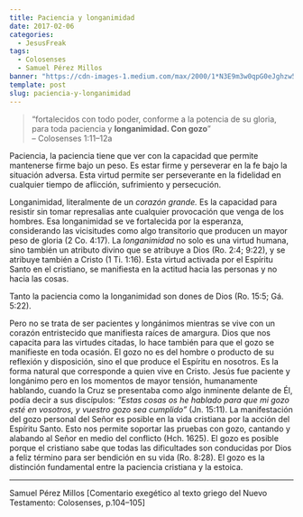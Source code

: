 ```yaml
---
title: Paciencia y longanimidad
date: 2017-02-06
categories:
  - JesusFreak
tags:
  - Colosenses
  - Samuel Pérez Millos
banner: "https://cdn-images-1.medium.com/max/2000/1*N3E9m3w0qpG0eJghzw55Lw.png"
template: post
slug: paciencia-y-longanimidad
---
```


> “fortalecidos con todo poder, conforme a la potencia de su gloria, para toda paciencia y **longanimidad. Con gozo**”<br>
> – Colosenses 1:11–12a

Paciencia, la paciencia tiene que ver con la capacidad que permite mantenerse firme bajo un peso. Es estar firme y perseverar en la fe bajo la situación adversa. Esta virtud permite ser perseverante en la fidelidad en cualquier tiempo de aflicción, sufrimiento y persecución.

Longanimidad, literalmente de un _corazón grande._ Es la capacidad para resistir sin tomar represalias ante cualquier provocación que venga de los hombres. Esa longanimidad se ve fortalecida por la esperanza, considerando las vicisitudes como algo transitorio que producen un mayor peso de gloria (2 Co. 4:17). La _longanimidad_ no solo es una virtud humana, sino también un atributo divino que se atribuye a Dios (Ro. 2:4; 9:22), y se atribuye también a Cristo (1 Ti. 1:16). Esta virtud activada por el Espíritu Santo en el cristiano, se manifiesta en la actitud hacia las personas y no hacia las cosas.

Tanto la paciencia como la longanimidad son dones de Dios (Ro. 15:5; Gá. 5:22).

Pero no se trata de ser pacientes y longánimos mientras se vive con un corazón entristecido que manifiesta raíces de amargura. Dios que nos capacita para las virtudes citadas, lo hace también para que el gozo se manifieste en toda ocasión. El gozo no es del hombre o producto de su reflexión y disposición, sino el que produce el Espíritu en nosotros. Es la forma natural que corresponde a quien vive en Cristo. Jesús fue paciente y longánimo pero en los momentos de mayor tensión, humanamente hablando, cuando la Cruz se presentaba como algo inminente delante de Él, podía decir a sus discípulos: _“Estas cosas os he hablado para que mi gozo esté en vosotros, y vuestro gozo sea cumplido”_ (Jn. 15:11). La manifestación del gozo personal del Señor es posible en la vida cristiana por la acción del Espíritu Santo. Esto nos permite soportar las pruebas con gozo, cantando y alabando al Señor en medio del conflicto (Hch. 1625). El gozo es posible porque el cristiano sabe que todas las dificultades son conducidas por Dios a feliz término para ser bendición en su vida (Ro. 8:28). El gozo es la distinción fundamental entre la paciencia cristiana y la estoica.

---

Samuel Pérez Millos [Comentario exegético al texto griego del Nuevo Testamento: Colosenses, p.104–105]
